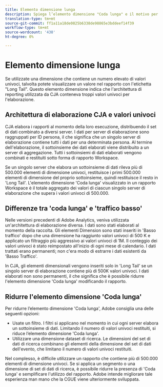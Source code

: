 ```yaml
---
title: Elemento dimensione lunga
description: Spiega l’elemento dimensione "Coda lunga" e il motivo per cui viene visualizzato nel reporting.
translation-type: tm+mt
source-git-commit: ff1a11a18de0825b6338de98865e3bddeef14f39
workflow-type: tm+mt
source-wordcount: '438'
ht-degree: 0%

---
```



# Elemento dimensione lunga

Se utilizzate una dimensione che contiene un numero elevato di valori univoci, talvolta potete visualizzare un valore nel rapporto con l&#39;etichetta &quot;Long Tail&quot;. Questo elemento dimensione indica che l&#39;architettura di reporting utilizzata da CJA conteneva troppi valori univoci per l&#39;elaborazione.

## Architettura di elaborazione CJA e valori univoci

CJA elabora i rapporti al momento della loro esecuzione, distribuendo il set di dati combinato a diversi server. I dati per server di elaborazione sono raggruppati per ID persona, il che significa che un singolo server di elaborazione contiene tutti i dati per una determinata persona. Al termine dell&#39;elaborazione, il sottoinsieme dei dati elaborati viene distribuito a un server di aggregazione. Tutti i sottoinsiemi di dati elaborati vengono combinati e restituiti sotto forma di rapporto Workspace.

Se un singolo server che elabora un sottoinsieme di dati rileva più di 500.000 elementi di dimensione univoci, restituisce i primi 500.000 elementi di dimensione del proprio sottoinsieme, quindi restituisce il resto in &#39;Long Tail&#39;. L&#39;elemento dimensione &#39;Coda lunga&#39; visualizzato in un rapporto Workspace è il totale aggregato dei valori di ciascun singolo server di elaborazione che supera i valori univoci di 500.000.

## Differenze tra &#39;coda lunga&#39; e &#39;traffico basso&#39;

Nelle versioni precedenti di  Adobe Analytics, veniva utilizzata un&#39;architettura di elaborazione diversa. I dati sono stati elaborati al momento della raccolta. Gli elementi Dimension sono stati inseriti in &#39;Basso traffico&#39; dopo che una dimensione ha raggiunto valori univoci di 500 K e applicato un filtraggio più aggressivo ai valori univoci di 1M. Il conteggio dei valori univoci è stato reimpostato all&#39;inizio di ogni mese di calendario. I dati trattati erano permanenti; non c&#39;era modo di estrarre i dati esistenti da &#39;Basso Traffico&#39;.

In CJA, gli elementi dimensionali vengono inseriti solo in &#39;Long Tail&#39; se un singolo server di elaborazione contiene più di 500K valori univoci. I dati elaborati non sono permanenti, il che significa che è possibile ridurre l&#39;elemento dimensione &#39;Coda lunga&#39; modificando il rapporto.

## Ridurre l&#39;elemento dimensione &#39;Coda lunga&#39;

Per ridurre l’elemento dimensione &#39;Coda lunga&#39;,  Adobe consiglia una delle seguenti opzioni:

* Usate un filtro. I filtri si applicano nel momento in cui ogni server elabora un sottoinsieme di dati. Limitando il numero di valori univoci restituiti, si riduce l’elemento dimensione &#39;Coda lunga&#39;.
* Utilizzare una dimensione dataset di ricerca. Le dimensioni del set di dati di ricerca combinano gli elementi della dimensione del set di dati dell&#39;evento, che limitano il numero di valori univoci restituiti.

Nel complesso, è difficile utilizzare un rapporto che contiene più di 500.000 elementi di dimensione univoci. Se si applica un segmento o una dimensione di set di dati di ricerca, è possibile ridurre la presenza di &#39;Coda lunga&#39; e semplificare l&#39;utilizzo del rapporto.  Adobe intende migliorare tale esperienza man mano che la CGUE viene ulteriormente sviluppata.
